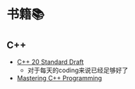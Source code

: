 # 书籍📚

## C++

* [C++ 20 Standard Draft](N4860_C++20.pdf)
  * 对于每天的coding来说已经足够好了
* [Mastering C++ Programming](mastering-c-programming-9781786461629.pdf)
